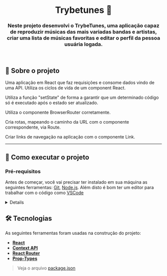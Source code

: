<h1 align="center">Trybetunes 🎵</h1>

<h3 align="center">Neste projeto desenvolvi o TrybeTunes, uma aplicação capaz de reproduzir músicas das mais variadas bandas e artistas, criar uma lista de músicas favoritas e editar o perfil da pessoa usuária logada.</h3>
<br/>

## 📰 Sobre o projeto

Uma aplicação em React que faz requisições e consome dados vindo de uma API. Utiliza os ciclos de vida de um component React.

Utiliza a função "setState" de forma a garantir que um determinado código só é executado após o estado ser atualizado.

Utiliza o componente BrowserRouter corretamente.

Cria rotas, mapeando o caminho da URL com o componente correspondente, via Route.

Criar links de navegação na aplicação com o componente Link.

---

## 🚀 Como executar o projeto

### Pré-requisitos

Antes de começar, você vai precisar ter instalado em sua máquina as seguintes ferramentas:
[Git](https://git-scm.com), [Node.js](https://nodejs.org/en/). 
Além disto é bom ter um editor para trabalhar com o código como [VSCode](https://code.visualstudio.com/)
<details>

```bash

# Clone este repositório
git clone git@github.com:kauamaximino/trybetunes.git

# Acesse a pasta do projeto no terminal/cmd
cd trybetunes

# Instale as dependências
npm install

# Inicie a aplicação React
npm start

# A aplicação inciará na porta:3000 - acesse http://localhost:3000

```
</details>

## 🛠 Tecnologias

As seguintes ferramentas foram usadas na construção do projeto:
-  **[React](https://pt-br.reactjs.org/)**
-  **[Context API](https://redux.js.org/)**
-  **[React Router](https://v5.reactrouter.com/web/guides/quick-start)**
-  **[Prop-Types](https://www.npmjs.com/package/prop-types)**


> Veja o arquivo [package.json](https://github.com/kauamaximino/trybetunes/blob/main/package.json)

